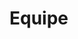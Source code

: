 <script>
    import Member from '$lib/components/Member.svelte'
    import Head from '$lib/components/Head.svelte'
</script>

<Head
    title="Equipe"
    description="Mentes inquietas compartilhando experiências para ajudar você que deseja estudar no exterior"/>


# Equipe

<div>

<Member
    name="Karin Calvinho, Ph.D."
    picture="/images/equipe/karin.png"
    affiliation="Rutgers University"
    bio="Saving climate."/>

<Member
    name="Magno Formiga, Ph.D."
    picture="/images/equipe/magno.png"
    affiliation="Universidade Federal do Ceara"
    bio="Saving people that run."/>

<Member
    name="Paulo Alexandre Regis, Ph.D."
    picture="/images/equipe/paulo.png"
    affiliation="Southeastern Louisiana University"
    url="https://paregis.me"
    bio="Saving word documents."/>

<Member
    name="Lívia Palmerston, Ph.D."
    picture="/images/equipe/livia.png"
    affiliation="Northeastern University"
    bio="Saving people with drugs."/>

<Member
    name="Melina Calmon, Ph.D."
    picture="/images/equipe/mel.png"
    affiliation="Tulane University"
    bio="Saving dead people."/>

<Member
    name="Pedro Menchik, Ph.D."
    picture="/images/equipe/pedro.png"
    affiliation="Cornell University"
    bio="Saving people's food."/>

<Member
    name="Lucas Colusso, Ph.D."
    picture="/images/equipe/lucas.png"
    affiliation="University of Washington"
    bio="Saving design."/>

<Member
    name="Fernanda Cruz Rios-Ford, Ph.D."
    picture="/images/equipe/nanda.png"
    affiliation="Arizona State University"
    bio="Saving babies."/>

<Member
    name="Ugo Bruzadin Nunes, Ph.D."
    picture="/images/equipe/ugo.png"
    affiliation="Southern Illinois University"
    bio="Saving people's thoughts."/>

<Member
    name="Luiz Felipe Ungericht, MSc"
    picture="/images/equipe/luiz.png"
    affiliation="University of Florida"
    bio="Saving students."/>

<Member
    name="Patrícia Basile, Ph.D."
    picture="/images/equipe/paty.png"
    affiliation="University of Virginia"
    bio="Saving housing."/>

</div>

<style lang="postcss" global>
    :local(div) {
        @apply container container max-w-xl m-auto flex flex-wrap flex-col md:flex-row items-center justify-start;
    }
</style>